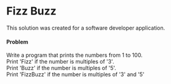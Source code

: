 # Fizz Buzz

This solution was created for a software developer application.

#### Problem ####
Write a program that prints the numbers from 1 to 100.<br />
Print 'Fizz' if the number is multiples of '3'.<br />
Print 'Buzz' if the number is multiples of '5'.<br />
Print 'FizzBuzz' if the number is multiples of '3' and '5'
